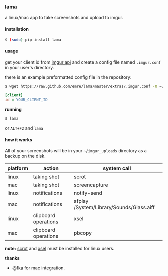 ### lama

a linux/mac app to take screenshots and upload to imgur.


#### installation


```bash
$ (sudo) pip install lama
```

#### usage

get your client id from <a href='http://api.imgur.com/'>imgur api</a> and create a config file named `.imgur.conf` in your user's
directory. 

there is an example preformatted config file in the repository:
```bash
$ wget https://raw.github.com/emre/lama/master/extras/.imgur.conf -O ~/.imgur.conf
```

```ini
[client]
id = YOUR_CLIENT_ID
```

**running**

```bash
$ lama
```

or `ALT+F2` and `lama`


#### how it works

All of your screenshots will be in your  `~/imgur_uploads` directory as a backup on the disk.


| platform      | action          |     system call   |
| ------------- |---------------| ------------------------------|
| linux         | taking shot   | scrot                                       |
| mac           | taking shot    | screencapture     |
| linux         | notifications  | notify-send                                       |
| mac           | notifications    | afplay /System/Library/Sounds/Glass.aiff     |
| linux         | clipboard operations  | xsel                                       |
| mac           | clipboard operations   | pbcopy     |

**note:** <a href="http://en.wikipedia.org/wiki/Scrot">scrot</a> and <a href="http://www.vergenet.net/~conrad/software/xsel/">xsel</a> must be installed for linux users.

**thanks**
- <a href='http://github.com/f'>@fka</a> for mac integration.
